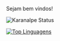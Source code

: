 Sejam bem vindos!

![Karanalpe Status](https://github-readme-stats.vercel.app/api?username=lucasrodrigues23&show_icons=true)

[![Top Linguagens](https://github-readme-stats.vercel.app/api/top-langs/?username=lucasrodrigues23&layout=compact)](https://github.com/anuraghazra/github-readme-stats)

